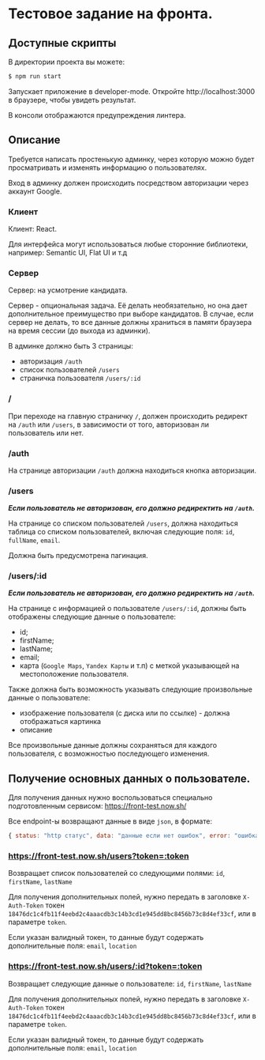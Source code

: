 # Тестовое задание на фронта.

## Доступные скрипты
В директории проекта вы можете:

```sh
$ npm run start
```

Запускает приложение в developer-mode.
Откройте http://localhost:3000 в браузере, чтобы увидеть результат.

В консоли отображаются предупреждения линтера.

## Описание
Требуется написать простенькую админку, через которую можно будет просматривать и изменять информацию о пользователях.

Вход в админку должен происходить посредством авторизации через аккаунт Google.

### Клиент
Клиент: React.

Для интерфейса могут использоваться любые сторонние библиотеки, например: Semantic UI, Flat UI и т.д

### Сервер
Сервер: на усмотрение кандидата.

Сервер - опциональная задача. Её делать необязательно, но она дает дополнительное преимущество при выборе кандидатов. В случае, если сервер не делать, то все данные должны храниться в памяти браузера на время сессии (до выхода из админки).

В админке должно быть 3 страницы:
- авторизация `/auth`
- список пользователей `/users`
- страничка пользователя `/users/:id`

### /
При переходе на главную страничку `/`, должен происходить редирект на `/auth` или `/users`, в зависимости от того, авторизован ли пользователь или нет.


### /auth
На странице авторизации `/auth` должна находиться кнопка авторизации.

### /users
***Если пользователь не авторизован, его должно редиректить на `/auth`.***

На странице со списком пользователей `/users`, должна находиться таблица со списком пользователей, включая следующие поля: `id`, `fullName`, `email`.

Должна быть предусмотрена пагинация.

### /users/:id
***Если пользователь не авторизован, его должно редиректить на `/auth`.***

На странице с информацией о пользователе `/users/:id`, должны быть отображены следующие данные о пользователе:
- id;
- firstName;
- lastName;
- email;
- карта (`Google Maps`, `Yandex Карты` и т.п) с меткой указывающей на местоположение пользователя.

Также должна быть возможность указывать следующие произвольные данные о пользователе:
- изображение пользователя (с диска или по ссылке) - должна отображаться картинка
- описание

Все произвольные данные должны сохраняться для каждого пользователя, с возможностью последующего изменения.

## Получение основных данных о пользователе.
Для получения данных нужно воспользоваться специально подготовленным сервисом:
https://front-test.now.sh/

Все endpoint-ы возвращают данные в виде `json`, в формате:
```js
{ status: "http статус", data: "данные если нет ошибок", error: "ошибка", pagination: "пагинация если есть", timestamp: "время сервера" }
```

### https://front-test.now.sh/users?token=:token
Возвращает список пользователей со следующими полями: `id`, `firstName`, `lastName`

Для получения дополнительных полей, нужно передать в заголовке `X-Auth-Token` токен `18476dc1c4fb11f4eebd2c4aaacdb3c14b3cd1e945dd8bc8456b73c8d4ef33cf`, или в параметре `token`.

Если указан валидный токен, то данные будут содержать дополнительные поля: `email`, `location`


### https://front-test.now.sh/users/:id?token=:token
Возвращает следующие данные о пользователе: `id`, `firstName`, `lastName`

Для получения дополнительных полей, нужно передать в заголовке `X-Auth-Token` токен `18476dc1c4fb11f4eebd2c4aaacdb3c14b3cd1e945dd8bc8456b73c8d4ef33cf`, или в параметре `token`.

Если указан валидный токен, то данные будут содержать дополнительные поля: `email`, `location`
